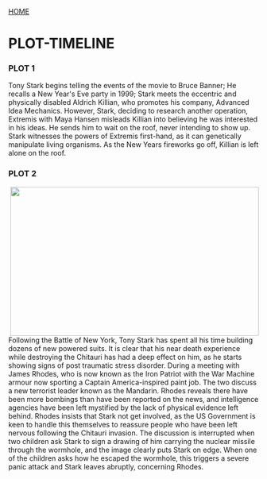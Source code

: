 [HOME](https://trekshcool.github.io/Ironman3/index)
# PLOT-TIMELINE

### PLOT 1
Tony Stark begins telling the events of the movie to Bruce Banner; He recalls a New Year's Eve party in 1999; Stark meets the eccentric and physically disabled Aldrich Killian, who promotes his company, Advanced Idea Mechanics. However, Stark, deciding to research another operation, Extremis with Maya Hansen misleads Killian into believing he was interested in his ideas. He sends him to wait on the roof, never intending to show up. Stark witnesses the powers of Extremis first-hand, as it can genetically manipulate living organisms. As the New Years fireworks go off, Killian is left alone on the roof.

### PLOT 2
<img align="right" width="500" height="300" src="https://raw.githubusercontent.com/trekshcool/Ironman3/master/Image/plot2.png">
Following the Battle of New York, Tony Stark has spent all his time building dozens of new powered suits. It is clear that his near death experience while destroying the Chitauri has had a deep effect on him, as he starts showing signs of post traumatic stress disorder. During a meeting with James Rhodes, who is now known as the Iron Patriot with the War Machine armour now sporting a Captain America-inspired paint job. The two discuss a new terrorist leader known as the Mandarin. Rhodes reveals there have been more bombings than have been reported on the news, and intelligence agencies have been left mystified by the lack of physical evidence left behind. Rhodes insists that Stark not get involved, as the US Government is keen to handle this themselves to reassure people who have been left nervous following the Chitauri invasion. The discussion is interrupted when two children ask Stark to sign a drawing of him carrying the nuclear missile through the wormhole, and the image clearly puts Stark on edge. When one of the children asks how he escaped the wormhole, this triggers a severe panic attack and Stark leaves abruptly, concerning Rhodes. 
